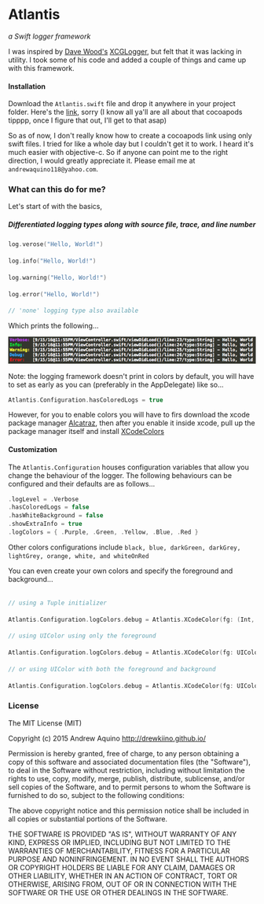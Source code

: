 

# Atlantis
*a  Swift logger framework*

I was inspired by [Dave Wood's](https://www.cerebralgardens.com/) [XCGLogger](https://github.com/DaveWoodCom/XCGLogger), but felt that it was lacking in utility. I took some of his code and added a couple of things and came up with this framework.

#### Installation

Download the ```Atlantis.swift``` file and drop it anywhere in your project folder. Here's the [link](https://github.com/DrewKiino/Atlantis/blob/master/Source/Atlantis/Atlantis.swift), sorry (I know all ya'll are all about that cocoapods tipppp, once I figure that out, I'll get to that asap)

So as of now, I don't really know how to create a cocoapods link using only swift files. I tried for like a whole day but I couldn't get it to work. I heard it's much easier with objective-c. So if anyone can point me to the right direction, I would greatly appreciate it. Please email me at ```andrewaquino118@yahoo.com```.

### What can this do for me?

Let's start of with the basics,

##### Differentiated logging types along with source file, trace, and line number

```swift
log.verose("Hello, World!")

log.info("Hello, World!")

log.warning("Hello, World!")

log.error("Hello, World!")

// 'none' logging type also available
```

Which prints the following...

![alt tag](https://github.com/DrewKiino/Atlantis/blob/master/Images/log-print-colors.png?raw=true)

Note: the logging framework doesn't print in colors by default, you will have to set as early as you can (preferably in the AppDelegate) like so...

```swift
Atlantis.Configuration.hasColoredLogs = true
```

However, for you to enable colors you will have to firs download the xcode package manager [Alcatraz](http://alcatraz.io/), then after you enable it inside xcode, pull up the package manager itself and install [XCodeColors](https://github.com/robbiehanson/XcodeColors)

#### Customization

The ```Atlantis.Configuration``` houses configuration variables that allow you change the behaviour of the logger. The following behaviours can be configured and their defaults are as follows...

```swift
.logLevel = .Verbose
.hasColoredLogs = false
.hasWhiteBackground = false
.showExtraInfo = true
.logColors = { .Purple, .Green, .Yellow, .Blue, .Red }
```

Other colors configurations include ```black, blue, darkGreen, darkGrey, lightGrey, orange, white, and whiteOnRed```


You can even create your own colors and specify the foreground and background...

```swift

// using a Tuple initializer

Atlantis.Configuration.logColors.debug = Atlantis.XCodeColor(fg: (Int, Int, Int)>, bg: <(Int, Int, Int)>)

// using UIColor using only the foreground

Atlantis.Configuration.logColors.debug = Atlantis.XCodeColor(fg: UIColor)

// or using UIColor with both the foreground and background

Atlantis.Configuration.logColors.debug = Atlantis.XCodeColor(fg: UIColor, bg: UIColor)
```





#### 

### License
The MIT License (MIT)

Copyright (c) 2015 Andrew Aquino http://drewkiino.github.io/

Permission is hereby granted, free of charge, to any person obtaining a copy
of this software and associated documentation files (the "Software"), to deal
in the Software without restriction, including without limitation the rights
to use, copy, modify, merge, publish, distribute, sublicense, and/or sell
copies of the Software, and to permit persons to whom the Software is
furnished to do so, subject to the following conditions:

The above copyright notice and this permission notice shall be included in all
copies or substantial portions of the Software.

THE SOFTWARE IS PROVIDED "AS IS", WITHOUT WARRANTY OF ANY KIND, EXPRESS OR
IMPLIED, INCLUDING BUT NOT LIMITED TO THE WARRANTIES OF MERCHANTABILITY,
FITNESS FOR A PARTICULAR PURPOSE AND NONINFRINGEMENT. IN NO EVENT SHALL THE
AUTHORS OR COPYRIGHT HOLDERS BE LIABLE FOR ANY CLAIM, DAMAGES OR OTHER
LIABILITY, WHETHER IN AN ACTION OF CONTRACT, TORT OR OTHERWISE, ARISING FROM,
OUT OF OR IN CONNECTION WITH THE SOFTWARE OR THE USE OR OTHER DEALINGS IN THE
SOFTWARE.